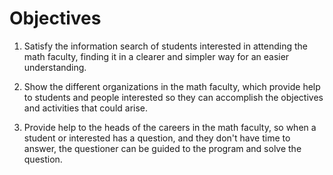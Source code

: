 # Objectives

  1. Satisfy the information search of students interested in attending the math faculty, finding it in a clearer and simpler way for an easier understanding.
  
  2. Show the different organizations in the math faculty, which provide help to students and people interested so they can accomplish the objectives and activities that could arise.
  
  3. Provide help to the heads of the careers in the math faculty, so when a student or interested has a question, and they don't have time to answer, the questioner can be guided to the program and solve the question.
